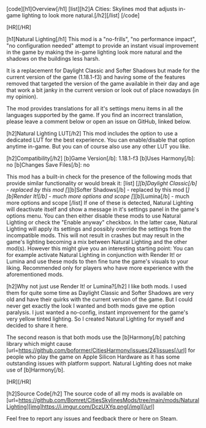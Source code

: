 [code][h1]Overview[/h1]
[list][h2]A Cities: Skylines mod that adjusts in-game lighting to look more natural.[/h2][/list]
[/code]

[HR][/HR]

[h1]Natural Lighting[/h1]
This mod is a "no-frills", "no performance impact", "no configuration needed" attempt to provide an instant visual improvement in the game by making the in-game lighting look more natural and the shadows on the buildings less harsh.

It is a replacement for Daylight Classic and Softer Shadows but made for the current version of the game (1.18.1-f3) and having some of the features removed that targeted the version of the game available in their day and age that work a bit janky in the current version or look out of place nowadays (in my opinion).

The mod provides translations for all it's settings menu items in all the languages supported by the game. If you find an incorrect translation, please leave a comment below or open an issue on GitHub, linked below.

[h2]Natural Lighting LUT[/h2]
This mod includes the option to use a dedicated LUT for the best experience. You can enable/disable that option anytime in-game. But you can of course also use any other LUT you like.

[h2]Compatibility[/h2]
[b]Game Version[/b]: 1.18.1-f3
[b]Uses Harmony[/b]: no
[b]Changes Save Files[/b]: no

This mod has a built-in check for the presence of the following mods that provide similar functionality or would break it:
[list]
    [*][b]Daylight Classic[/b] - replaced by this mod
    [*][b]Softer Shadows[/b] - replaced by this mod
    [*][b]Render It![/b] - much more options and scope
    [*][b]Lumina[/b] - much more options and scope
[/list]
If one of these is detected, Natural Lighting will deactivate itself and show a message in it's settings panel in the game's options menu. You can then either disable these mods to use Natural Lighting or check the "Enable anyway" checkbox. In the latter case, Natural Lighting will apply its settings and possibly override the settings from the incompatible mods. This will not result in crashes but may result in the game's lighting becoming a mix between Natural Lighting and the other mod(s). However this might give you an interesting starting point: You can for example activate Natural Lighting in conjunction with Render It! or Lumina and use these mods to then fine tune the game's visuals to your liking. Recommended only for players who have more experience with the aforementioned mods.

[h2]Why not just use Render It! or Lumina?[/h2]
I like both mods. I used them for quite some time as Daylight Classic and Softer Shadows are very old and have their quirks with the current version of the game. But I could never get exactly the look I wanted and both mods gave me option paralysis. I just wanted a no-config, instant improvement for the game's very yellow tinted lighting. So I created Natural Lighting for myself and decided to share it here.

The second reason is that both mods use the [b]Harmony[/b] patching library which might cause [url=https://github.com/boformer/CitiesHarmony/issues/24]issues[/url] for people who play the game on Apple Silicon Hardware as it has some outstanding issues with platform support. Natural Lighting does not make use of [b]Harmony[/b].

[HR][/HR]

[h2]Source Code[/h2]
The source code of all my mods is available on
[url=https://github.com/Bomret/CitiesSkylinesMods/tree/main/mods/NaturalLighting][img]https://i.imgur.com/DczUXYq.png[/img][/url]

Feel free to report any issues and feedback there or here on Steam.